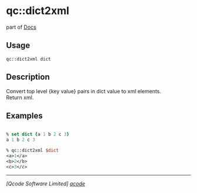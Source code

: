 qc::dict2xml
============

part of [Docs](.)

Usage
-----
`qc::dict2xml dict`

Description
-----------
Convert top level {key value} pairs in dict value to xml elements.<br/>Return xml.

Examples
--------
```tcl

% set dict {a 1 b 2 c 3}
a 1 b 2 c 3

% qc::dict2xml $dict
<a>1</a>
<b>2</b>
<c>3</c>

```

----------------------------------
*[Qcode Software Limited] [qcode]*

[qcode]: http://www.qcode.co.uk "Qcode Software"